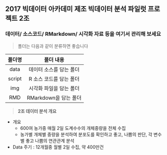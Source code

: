 ## 2017 빅데이터 아카데미 제조 빅데이터 분석 파일럿 프로젝트 2조

### 데이터/ 소스코드/ RMarkdown/ 시각화 자료 등을 여기서 관리해 보세요  


> 폴더는 다음과 같이 분류하면 좋습니다


|<center>폴더명</center>|<center>폴더 내용</center>|
|:------------:|:--------------------------------------:|
|data|데이터 소스를 담는 폴더|
|script|R 소스 코드를 담는 폴더|
|img|시각화 파일을 담는 폴더|
|RMD|RMarkdown을 담는 폴더|

> **2조 데이터 분석 개요**

* 개요 
  + 600여 농가중 매월 2일 도계수수의 개체중량을 전체 수집
  + 농가별 개체별 중량을 분석하여 분포도를 확인하고 좋고, 나쁨의 판단, 각 변수별 좋고 나쁨의 연관관계 분석
* Data 주기 : 12개월중 월별 2일 수집, 약 400만건

